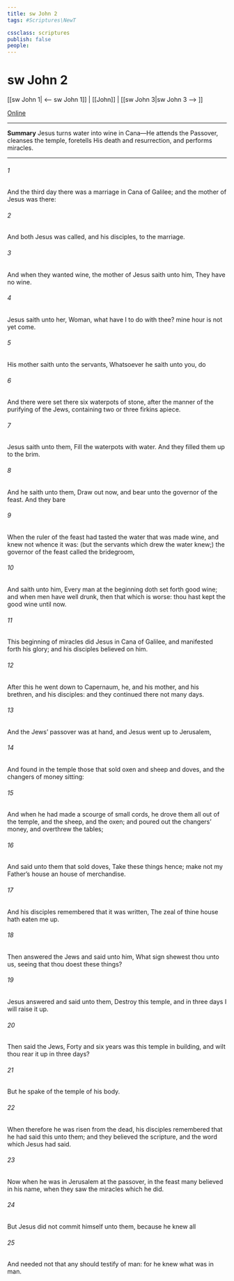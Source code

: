 ```yaml
---
title: sw John 2
tags: #Scriptures\NewT

cssclass: scriptures
publish: false
people:
---
```


# sw John 2
[[sw John 1| <-- sw John 1]] | [[John]] | [[sw John 3|sw John 3 --> ]]

[Online](https://churchofjesuschrist.org/study/scriptures/nt/john/2?lang=eng)

---
__Summary__
Jesus turns water into wine in Cana—He attends the Passover, cleanses the temple, foretells His death and resurrection, and performs miracles.

---
###### 1 
And the third day there was a marriage in Cana of Galilee; and the mother of Jesus was there:

###### 2 
And both Jesus was called, and his disciples, to the marriage.

###### 3 
And when they wanted wine, the mother of Jesus saith unto him, They have no wine.

###### 4 
Jesus saith unto her, Woman, what have I to do with thee? mine hour is not yet come.

###### 5 
His mother saith unto the servants, Whatsoever he saith unto you, do 

###### 6 
And there were set there six waterpots of stone, after the manner of the purifying of the Jews, containing two or three firkins apiece.

###### 7 
Jesus saith unto them, Fill the waterpots with water. And they filled them up to the brim.

###### 8 
And he saith unto them, Draw out now, and bear unto the governor of the feast. And they bare 

###### 9 
When the ruler of the feast had tasted the water that was made wine, and knew not whence it was: (but the servants which drew the water knew;) the governor of the feast called the bridegroom,

###### 10 
And saith unto him, Every man at the beginning doth set forth good wine; and when men have well drunk, then that which is worse:  thou hast kept the good wine until now.

###### 11 
This beginning of miracles did Jesus in Cana of Galilee, and manifested forth his glory; and his disciples believed on him.

###### 12 
After this he went down to Capernaum, he, and his mother, and his brethren, and his disciples: and they continued there not many days.

###### 13 
And the Jews’ passover was at hand, and Jesus went up to Jerusalem,

###### 14 
And found in the temple those that sold oxen and sheep and doves, and the changers of money sitting:

###### 15 
And when he had made a scourge of small cords, he drove them all out of the temple, and the sheep, and the oxen; and poured out the changers’ money, and overthrew the tables;

###### 16 
And said unto them that sold doves, Take these things hence; make not my Father’s house an house of merchandise.

###### 17 
And his disciples remembered that it was written, The zeal of thine house hath eaten me up.

###### 18 
Then answered the Jews and said unto him, What sign shewest thou unto us, seeing that thou doest these things?

###### 19 
Jesus answered and said unto them, Destroy this temple, and in three days I will raise it up.

###### 20 
Then said the Jews, Forty and six years was this temple in building, and wilt thou rear it up in three days?

###### 21 
But he spake of the temple of his body.

###### 22 
When therefore he was risen from the dead, his disciples remembered that he had said this unto them; and they believed the scripture, and the word which Jesus had said.

###### 23 
Now when he was in Jerusalem at the passover, in the feast  many believed in his name, when they saw the miracles which he did.

###### 24 
But Jesus did not commit himself unto them, because he knew all 

###### 25 
And needed not that any should testify of man: for he knew what was in man.

